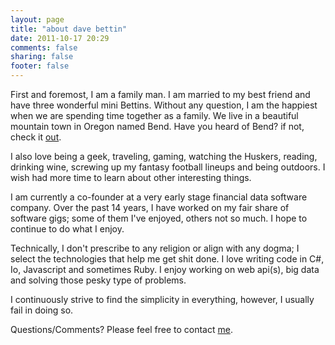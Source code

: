 ```yaml
---
layout: page
title: "about dave bettin"
date: 2011-10-17 20:29
comments: false
sharing: false
footer: false
---
```


<p>First and foremost, I am a family man. I am married to my best friend and have three wonderful mini Bettins. Without any question, I am the happiest when we are spending time together as a family. We live in a beautiful mountain town in Oregon named Bend. Have you heard of Bend? if not, check it <a href="http://www.visitbend.com/Discover-Bend-OR/Media-Gallery/">out</a>.</p>

<p>I also love being a geek, traveling, gaming, watching the Huskers, reading, drinking wine, screwing up my fantasy football lineups and being outdoors. I wish had more time to learn about other interesting things.</p> 

<p> I am currently a co-founder at a very early stage financial data software company. Over the past 14 years, I have worked on my fair share of software gigs; some of them I've enjoyed, others not so much. I hope to continue to do what I enjoy.</p>
 
<p> Technically, I don't prescribe to any religion or align with any dogma; I select the technologies that help me get shit done. I love writing code in C#, Io, Javascript and sometimes Ruby. I enjoy working on web api(s), big data and solving those pesky type of problems.</p>

<p>I continuously strive to find the simplicity in everything, however, I usually fail in doing so.</p>

<p>Questions/Comments? Please feel free to contact <a href="mailto:me@davebettin.com" rel="me">me</a>.</p>

